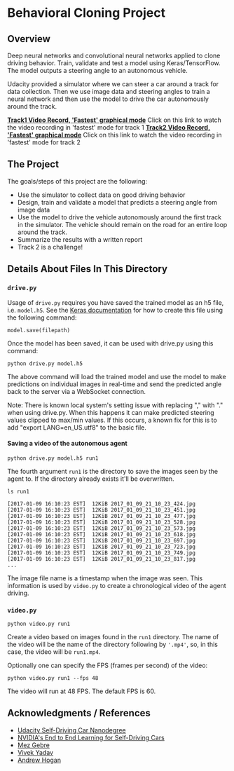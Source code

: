# Behavioral Cloning Project

Overview
---
Deep neural networks and convolutional neural networks applied to clone driving behavior. Train, validate and test a model using Keras/TensorFlow. The model outputs a steering angle to an autonomous vehicle.

Udacity provided a simulator where we can steer a car around a track for data collection. Then we use image data and steering angles to train a neural network and then use the model to drive the car autonomously around the track.

**[Track1 Video Record, 'Fastest' graphical mode](https://vimeo.com/208941014)** Click on this link to watch the video recording in 'fastest' mode for track 1
**[Track2 Video Record, 'Fastest' graphical mode](https://vimeo.com/208941482)** Click on this link to watch the video recording in 'fastest' mode for track 2

The Project
---
The goals/steps of this project are the following:
* Use the simulator to collect data on good driving behavior 
* Design, train and validate a model that predicts a steering angle from image data
* Use the model to drive the vehicle autonomously around the first track in the simulator. The vehicle should remain on the road for an entire loop around the track.
* Summarize the results with a written report
* Track 2 is a challenge!


## Details About Files In This Directory

### `drive.py`

Usage of `drive.py` requires you have saved the trained model as an h5 file, i.e. `model.h5`. See the [Keras documentation](https://keras.io/getting-started/faq/#how-can-i-save-a-keras-model) for how to create this file using the following command:
```
model.save(filepath)
```

Once the model has been saved, it can be used with drive.py using this command:

```
python drive.py model.h5
```

The above command will load the trained model and use the model to make predictions on individual images in real-time and send the predicted angle back to the server via a WebSocket connection.

Note: There is known local system's setting issue with replacing "," with "." when using drive.py. When this happens it can make predicted steering values clipped to max/min values. If this occurs, a known fix for this is to add "export LANG=en_US.utf8" to the basic file.

#### Saving a video of the autonomous agent

```
python drive.py model.h5 run1
```

The fourth argument `run1` is the directory to save the images seen by the agent to. If the directory already exists it'll be overwritten.

```
ls run1

[2017-01-09 16:10:23 EST]  12KiB 2017_01_09_21_10_23_424.jpg
[2017-01-09 16:10:23 EST]  12KiB 2017_01_09_21_10_23_451.jpg
[2017-01-09 16:10:23 EST]  12KiB 2017_01_09_21_10_23_477.jpg
[2017-01-09 16:10:23 EST]  12KiB 2017_01_09_21_10_23_528.jpg
[2017-01-09 16:10:23 EST]  12KiB 2017_01_09_21_10_23_573.jpg
[2017-01-09 16:10:23 EST]  12KiB 2017_01_09_21_10_23_618.jpg
[2017-01-09 16:10:23 EST]  12KiB 2017_01_09_21_10_23_697.jpg
[2017-01-09 16:10:23 EST]  12KiB 2017_01_09_21_10_23_723.jpg
[2017-01-09 16:10:23 EST]  12KiB 2017_01_09_21_10_23_749.jpg
[2017-01-09 16:10:23 EST]  12KiB 2017_01_09_21_10_23_817.jpg
...
```

The image file name is a timestamp when the image was seen. This information is used by `video.py` to create a chronological video of the agent driving.

### `video.py`

```
python video.py run1
```

Create a video based on images found in the `run1` directory. The name of the video will be the name of the directory following by `'.mp4'`, so, in this case, the video will be `run1.mp4`.

Optionally one can specify the FPS (frames per second) of the video:

```
python video.py run1 --fps 48
```

The video will run at 48 FPS. The default FPS is 60.


## Acknowledgments / References
* [Udacity Self-Driving Car Nanodegree](https://www.udacity.com/drive)
* [NVIDIA's End to End Learning for Self-Driving Cars](https://images.nvidia.com/content/tegra/automotive/images/2016/solutions/pdf/end-to-end-dl-using-px.pdf)
* [Mez Gebre](https://mez.github.io/deep%20learning/2017/02/14/mainsqueeze-the-52-parameter-model-that-drives-in-the-udacity-simulator/)
* [Vivek Yadav](https://chatbotslife.com/using-augmentation-to-mimic-human-driving-496b569760a9#.z6krjwf9e)
* [Andrew Hogan](https://hoganengineering.wixsite.com/randomforest/single-post/2017/03/13/Alright-Squares-Lets-Talk-Triangles)
